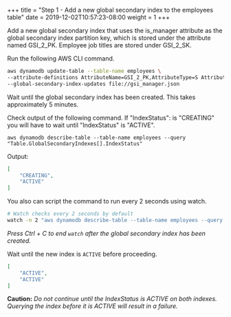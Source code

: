 +++
title = "Step 1 - Add a new global secondary index to the employees table"
date = 2019-12-02T10:57:23-08:00
weight = 1
+++


Add a new global secondary index that uses the is_manager attribute as the global secondary index partition key, which is stored under the attribute named GSI_2_PK. Employee job titles are stored under GSI_2_SK.

Run the following AWS CLI command.

```bash
aws dynamodb update-table --table-name employees \
--attribute-definitions AttributeName=GSI_2_PK,AttributeType=S AttributeName=GSI_2_SK,AttributeType=S \
--global-secondary-index-updates file://gsi_manager.json
```
Wait until the global secondary index has been created. This takes approximately 5 minutes.

Check output of the following command. If "IndexStatus": is "CREATING" you will have to wait until "IndexStatus" is "ACTIVE".
```code
aws dynamodb describe-table --table-name employees --query "Table.GlobalSecondaryIndexes[].IndexStatus"
```
Output:
```json
[
    "CREATING",
    "ACTIVE"
]
```
You also can script the command to run every 2 seconds using watch.
```bash
# Watch checks every 2 seconds by default
watch -n 2 "aws dynamodb describe-table --table-name employees --query \"Table.GlobalSecondaryIndexes[].IndexStatus\""
```
*Press Ctrl + C to end ```watch``` after the global secondary index has been created.*

Wait until the new index is ```ACTIVE``` before proceeding.
```json
[
    "ACTIVE",
    "ACTIVE"
]
```
**Caution:** *Do not continue until the IndexStatus is ACTIVE on both indexes. Querying the index before it is ACTIVE will result in a failure.*
